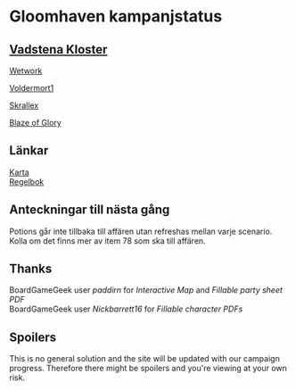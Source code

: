 # Gloomhaven kampanjstatus

##  [Vadstena Kloster](allfathr.github.io/partysheet.png)
[Wetwork](allfathr.github.io/cragheart.png)

[Voldermort1](allfathr.github.io/tinkerer.png)

[Skrallex](allfathr.github.io/mindthief.png)

[Blaze of Glory](allfathr.github.io/spellweaver.png)

## Länkar
[Karta](allfathr.github.io/map.png)  
[Regelbok](https://drive.google.com/open?id=10Sjmjdyc2Fan62Ubi1LsHXtTz2r5wU-o)

## Anteckningar till nästa gång
Potions går inte tillbaka till affären utan refreshas mellan varje scenario.  
Kolla om det finns mer av item 78 som ska till affären.

## Thanks
BoardGameGeek user *paddirn* for *Interactive Map* and *Fillable party sheet PDF*  
BoardGameGeek user *Nickbarrett16* for *Fillable character PDFs*


## Spoilers
This is no general solution and the site will be updated with our campaign progress. Therefore there might be spoilers and you're viewing at your own risk.
